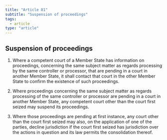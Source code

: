 ```yaml
---
title: "Article 81"
subtitle: "Suspension of proceedings"
tags:
  - article
type: "article"
---
```

## Suspension of proceedings

1. Where a competent court of a Member State has information on proceedings, concerning the same subject matter as regards processing by the same controller or processor, that are pending in a court in another Member State, it shall contact that court in the other Member State to confirm the existence of such proceedings.

2. Where proceedings concerning the same subject matter as regards processing of the same controller or processor are pending in a court in another Member State, any competent court other than the court first seized may suspend its proceedings.

3. Where those proceedings are pending at first instance, any court other than the court first seized may also, on the application of one of the parties, decline jurisdiction if the court first seized has jurisdiction over the actions in question and its law permits the consolidation thereof.
